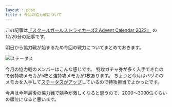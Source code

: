 ```yaml
---
layout : post
title : 今回の協力戦について
---
```


この記事は[『スクールガールストライカーズ2 Advent Calendar 2022』](https://adventar.org/calendars/8200) の12/20分の記事です。

明日から協力戦が始まるため今回の戦力についてまとめておきます。

![ステータス](/SchoolGirlStrikersAdventCalendar2022/20221219_1.PNG)

今月の協力戦のメンバーはこんな感じです。
特攻ガチャ券が多く入手できたので弱特攻メモカが5枚と強特攻メモカが1枚あります。
ちょうど今月はハヅキのメモカを入手して[ステータスがアップ](https://kawa0x0a.github.io/SchoolGirlStrikersAdventCalendar2022/post/2022-12-06-hadukipowerup/)しているので特攻担当でよかったです。

今月は今年最後の協力戦で競争が激しくなると思うので、2000～3000位くらいの順位になると思います。
